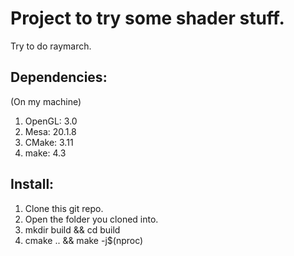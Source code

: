 # Project to try some shader stuff.
Try to do raymarch.

## Dependencies:
(On my machine)
1. OpenGL: 3.0
2. Mesa: 20.1.8
3. CMake: 3.11
4. make: 4.3

## Install:
1. Clone this git repo.
2. Open the folder you cloned into.
3. mkdir build && cd build
4. cmake .. && make -j$(nproc)

